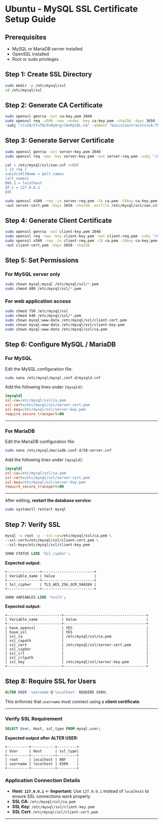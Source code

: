 # Ubuntu - MySQL SSL Certificate Setup Guide

## Prerequisites

* MySQL or MariaDB server installed
* OpenSSL installed
* Root or sudo privileges

## Step 1: Create SSL Directory

```bash
sudo mkdir -p /etc/mysql/ssl
cd /etc/mysql/ssl
```

## Step 2: Generate CA Certificate

```bash
sudo openssl genrsa -out ca-key.pem 2048
sudo openssl req -x509 -new -nodes -key ca-key.pem -sha256 -days 3650 -out ca.pem \
-subj "/C=IN/ST=TN/O=MyOrg/CN=MySQL-CA" -addext "basicConstraints=CA:TRUE"
```

## Step 3: Generate Server Certificate

```bash
sudo openssl genrsa -out server-key.pem 2048
sudo openssl req -new -key server-key.pem -out server-req.pem -subj "/C=IN/ST=TN/O=MyOrg/CN=localhost"

cat > /etc/mysql/ssl/san.cnf <<EOF
[ v3_req ]
subjectAltName = @alt_names
[alt_names]
DNS.1 = localhost
IP.1 = 127.0.0.1
EOF

sudo openssl x509 -req -in server-req.pem -CA ca.pem -CAkey ca-key.pem -CAcreateserial \
-out server-cert.pem -days 3650 -sha256 -extfile /etc/mysql/ssl/san.cnf -extensions v3_req
```

## Step 4: Generate Client Certificate

```bash
sudo openssl genrsa -out client-key.pem 2048
sudo openssl req -new -key client-key.pem -out client-req.pem -subj "/C=IN/ST=TN/O=MyOrg/CN=MySQL-Client"
sudo openssl x509 -req -in client-req.pem -CA ca.pem -CAkey ca-key.pem -CAcreateserial \
-out client-cert.pem -days 3650 -sha256
```

## Step 5: Set Permissions

### For MySQL server only

```bash
sudo chown mysql:mysql /etc/mysql/ssl/*.pem
sudo chmod 600 /etc/mysql/ssl/*.pem
```

### For web application access

```bash
sudo chmod 750 /etc/mysql/ssl
sudo chmod 640 /etc/mysql/ssl/*.pem
sudo chown mysql:www-data /etc/mysql/ssl/client-cert.pem
sudo chown mysql:www-data /etc/mysql/ssl/client-key.pem  
sudo chown mysql:www-data /etc/mysql/ssl/ca.pem
```

## Step 6: Configure MySQL / MariaDB

### For MySQL

Edit the MySQL configuration file:

```bash
sudo nano /etc/mysql/mysql.conf.d/mysqld.cnf
```

Add the following lines under `[mysqld]`:

```ini
[mysqld]
ssl-ca=/etc/mysql/ssl/ca.pem
ssl-cert=/etc/mysql/ssl/server-cert.pem
ssl-key=/etc/mysql/ssl/server-key.pem
require_secure_transport=ON
```

---

### For MariaDB

Edit the MariaDB configuration file:

```bash
sudo nano /etc/mysql/mariadb.conf.d/50-server.cnf
```

Add the following lines under `[mysqld]`:

```ini
[mysqld]
ssl-ca=/etc/mysql/ssl/ca.pem
ssl-cert=/etc/mysql/ssl/server-cert.pem
ssl-key=/etc/mysql/ssl/server-key.pem
require_secure_transport=ON
```

---

After editing, **restart the database service**:

```bash
sudo systemctl restart mysql
```

## Step 7: Verify SSL

```bash
mysql -u root -p --ssl-ca=/etc/mysql/ssl/ca.pem \
--ssl-cert=/etc/mysql/ssl/client-cert.pem \
--ssl-key=/etc/mysql/ssl/client-key.pem

```
```sql
SHOW STATUS LIKE 'Ssl_cipher';
```

**Expected output:**

```
+---------------+------------------------+
| Variable_name | Value                  |
+---------------+------------------------+
| Ssl_cipher    | TLS_AES_256_GCM_SHA384 |
+---------------+------------------------+
```

```sql
SHOW VARIABLES LIKE '%ssl%';
```

**Expected output:**

```
+-------------------------+--------------------------------------+
| Variable_name           | Value                                |
+-------------------------+--------------------------------------+
| have_openssl            | YES                                  |
| have_ssl                | YES                                  |
| ssl_ca                  | /etc/mysql/ssl/ca.pem                |
| ssl_capath              |                                      |
| ssl_cert                | /etc/mysql/ssl/server-cert.pem       |
| ssl_cipher              |                                      |
| ssl_crl                 |                                      |
| ssl_crlpath             |                                      |
| ssl_key                 | /etc/mysql/ssl/server-key.pem        |
+-------------------------+--------------------------------------+
```


## Step 8: Require SSL for Users

```sql
ALTER USER 'username'@'localhost' REQUIRE X509;
```

This enforces that `username` must connect using a **client certificate**.

---

### Verify SSL Requirement

```sql
SELECT User, Host, ssl_type FROM mysql.user;
```

**Expected output after ALTER USER:**

```
+----------+-----------+---------+
| User     | Host      | ssl_type|
+----------+-----------+---------+
| root     | localhost | ANY     |
| username | localhost | X509    |
+----------+-----------+---------+
```
### Application Connection Details

* **Host**: **`127.0.0.1`** ← **Important:** Use `127.0.0.1` instead of `localhost` to ensure SSL connections work properly.
* **SSL CA**: `/etc/mysql/ssl/ca.pem`
* **SSL Key**: `/etc/mysql/ssl/client-key.pem`
* **SSL Cert**: `/etc/mysql/ssl/client-cert.pem`

---